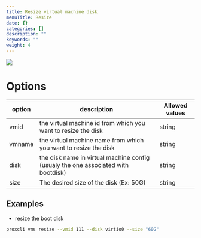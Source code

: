 ```yaml
---
title: Resize virtual machine disk
menuTitle: Resize
date: {}
categories: []
description: ""
keywords: ""
weight: 4
---
```


![](/images/proxcli_vms_resize_help.png)

# Options

|option|description|Allowed values|
|---|---|---|
|vmid|the virtual machine id from which you want to resize the disk|string|
|vmname|the virtual machine name from which you want to resize the disk |string|
|disk|the disk name in virtual machine config (usualy the one associated with bootdisk)|string|
|size|The desired size of the disk (Ex: 50G)|string|

## Examples

- resize the boot disk

```bash
proxcli vms resize --vmid 111 --disk virtio0 --size "60G"
```
